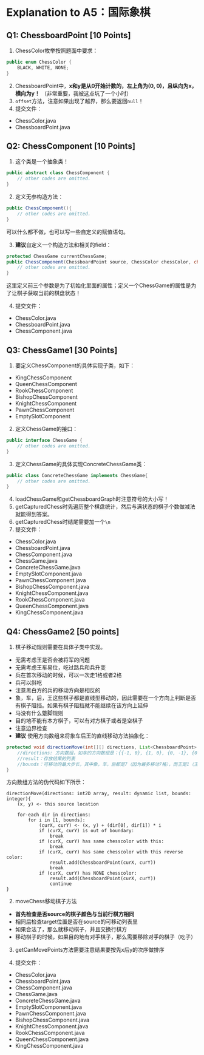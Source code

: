 # Explanation to A5：国际象棋

## Q1: ChessboardPoint [10 Points]

1. ChessColor枚举按照题面中要求：

```java
public enum ChessColor {
    BLACK, WHITE, NONE; 
}
```

2. ChessboardPoint中，**x和y是从0开始计数的，左上角为(0, 0)，且纵向为x，横向为y！** （非常重要，我被这点坑了一个小时）
3. `offset`方法，注意如果出现了越界，那么要返回`null`！
4. 提交文件：
- ChessColor.java
- ChessboardPoint.java

## Q2: ChessComponent [10 Points]

1. 这个类是一个抽象类！

```java
public abstract class ChessComponent {
    // other codes are omitted.
}
```

2. 定义无参构造方法：

```java
public ChessComponent(){
    // other codes are omitted.
}
```

可以什么都不做，也可以写一些自定义的赋值语句。

3. **建议**自定义一个构造方法和相关的field：
```java
protected ChessGame currentChessGame;
public ChessComponent(ChessboardPoint source, ChessColor chessColor, char name, ChessGame currentChessGame){
    // other codes are omitted.
}
```
这里定义前三个参数是为了初始化里面的属性；定义一个ChessGame的属性是为了让棋子获取当前的棋盘状态！

4. 提交文件：
- ChessColor.java
- ChessboardPoint.java
- ChessComponent.java

## Q3: ChessGame1 [30 Points]

1. 要定义ChessComponent的具体实现子类，如下：
- KingChessComponent
- QueenChessComponent
- RookChessComponent
- BishopChessComponent
- KnightChessComponent
- PawnChessComponent
- EmptySlotComponent

2. 定义ChessGame的接口：
```java
public interface ChessGame {
    // other codes are omitted.
}
```

3. 定义ChessGame的具体实现ConcreteChessGame类：

```java
public class ConcreteChessGame implements ChessGame{
    // other codes are omitted.
}
```

4. loadChessGame和getChessboardGraph时注意符号的大小写！
5. getCapturedChess时先遍历整个棋盘统计，然后与满状态的棋子个数做减法就能得到答案。
6. getCapturedChess时结尾需要加一个`\n`
7. 提交文件：
- ChessColor.java
- ChessboardPoint.java
- ChessComponent.java
- ChessGame.java
- ConcreteChessGame.java
- EmptySlotComponent.java
- PawnChessComponent.java
- BishopChessComponent.java
- KnightChessComponent.java
- RookChessComponent.java
- QueenChessComponent.java
- KingChessComponent.java

## Q4: ChessGame2 [50 points]

1. 棋子移动规则需要在具体子类中实现。
- 无需考虑王是否会被将军的问题
- 无需考虑王车易位，吃过路兵和兵升变
- 兵在首次移动的时候，可以一次走1格或者2格
- 兵可以斜吃
- 注意黑白方的兵的移动方向是相反的
- 象，车，后，王这些棋子都是直线型移动的，因此需要在一个方向上判断是否有棋子阻挡。如果有棋子阻挡就不能继续在该方向上延伸
- 马没有什么蹩脚规则
- 目的地不能有本方棋子，可以有对方棋子或者是空棋子
- 注意边界检查
- **建议** 使用方向数组来将象车后王的直线移动方法抽象化：
```java
protected void directionMove(int[][] directions, List<ChessboardPoint> result, int bounds){
    //directions: 方向数组，如车的方向数组是：{{-1, 0}, {1, 0}, {0, -1}, {0, 1}};
    //result：存放结果的列表
    //bounds：可移动的最大步长，其中象，车，后都是7（因为最多移动7格），而王是1（王只能移动1格）
}
```

方向数组方法的伪代码如下所示：

```
directionMove(directions: int2D array, result: dynamic list, bounds: integer){
    (x, y) <- this source location
    
    for-each dir in directions:
        for i in [1, bounds]:
            (curX, curY) <- (x, y) + (dir[0], dir[1]) * i
            if (curX, curY) is out of boundary:
                break
            if (curX, curY) has same chesscolor with this:
                break
            if (curX, curY) has same chesscolor with this reverse color:
                result.add(ChessboardPoint(curX, curY))
                break
            if (curX, curY) has NONE chesscolor:
                result.add(ChessboardPoint(curX, curY))
                continue
}
```

2. moveChess移动棋子方法

- **首先检查是否source的棋子颜色与当前行棋方相同**
- 相同后检查target位置是否在source的可移动列表里
- 如果合法了，那么就移动棋子，并且交换行棋方
- 移动棋子的时候，如果目的地有对手棋子，那么需要移除对手的棋子（吃子）

3. getCanMovePoints方法需要注意结果要按先x后y的次序做排序

4. 提交文件：
- ChessColor.java
- ChessboardPoint.java
- ChessComponent.java
- ChessGame.java
- ConcreteChessGame.java
- EmptySlotComponent.java
- PawnChessComponent.java
- BishopChessComponent.java
- KnightChessComponent.java
- RookChessComponent.java
- QueenChessComponent.java
- KingChessComponent.java
